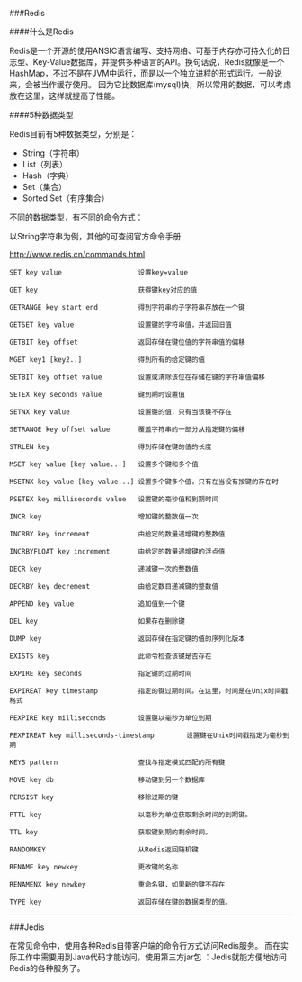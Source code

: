 ###Redis

####什么是Redis

Redis是一个开源的使用ANSIC语言编写、支持网络、可基于内存亦可持久化的日志型、Key-Value数据库，并提供多种语言的API。换句话说，Redis就像是一个HashMap，不过不是在JVM中运行，而是以一个独立进程的形式运行。一般说来，会被当作缓存使用。 因为它比数据库(mysql)快，所以常用的数据，可以考虑放在这里，这样就提高了性能。

####5种数据类型

Redis目前有5种数据类型，分别是：

- String（字符串）
- List（列表）
- Hash（字典）
- Set（集合）
- Sorted Set（有序集合）

不同的数据类型，有不同的命令方式：

以String字符串为例，其他的可查阅官方命令手册

<http://www.redis.cn/commands.html>

```
SET key value                   设置key=value

GET key                         获得键key对应的值

GETRANGE key start end          得到字符串的子字符串存放在一个键

GETSET key value                设置键的字符串值，并返回旧值

GETBIT key offset               返回存储在键位值的字符串值的偏移

MGET key1 [key2..]              得到所有的给定键的值

SETBIT key offset value         设置或清除该位在存储在键的字符串值偏移

SETEX key seconds value         键到期时设置值

SETNX key value                 设置键的值，只有当该键不存在

SETRANGE key offset value       覆盖字符串的一部分从指定键的偏移

STRLEN key                      得到存储在键的值的长度

MSET key value [key value...]   设置多个键和多个值

MSETNX key value [key value...] 设置多个键多个值，只有在当没有按键的存在时

PSETEX key milliseconds value   设置键的毫秒值和到期时间

INCR key                        增加键的整数值一次

INCRBY key increment            由给定的数量递增键的整数值

INCRBYFLOAT key increment       由给定的数量递增键的浮点值

DECR key                        递减键一次的整数值

DECRBY key decrement            由给定数目递减键的整数值

APPEND key value                追加值到一个键

DEL key                         如果存在删除键

DUMP key                        返回存储在指定键的值的序列化版本

EXISTS key                      此命令检查该键是否存在

EXPIRE key seconds              指定键的过期时间

EXPIREAT key timestamp          指定的键过期时间。在这里，时间是在Unix时间戳格式

PEXPIRE key milliseconds        设置键以毫秒为单位到期

PEXPIREAT key milliseconds-timestamp        设置键在Unix时间戳指定为毫秒到期

KEYS pattern                    查找与指定模式匹配的所有键

MOVE key db                     移动键到另一个数据库

PERSIST key                     移除过期的键

PTTL key                        以毫秒为单位获取剩余时间的到期键。

TTL key                         获取键到期的剩余时间。

RANDOMKEY                       从Redis返回随机键

RENAME key newkey               更改键的名称

RENAMENX key newkey             重命名键，如果新的键不存在

TYPE key                        返回存储在键的数据类型的值。
```

---

###Jedis

在常见命令中，使用各种Redis自带客户端的命令行方式访问Redis服务。 而在实际工作中需要用到Java代码才能访问，使用第三方jar包 ：Jedis就能方便地访问Redis的各种服务了。